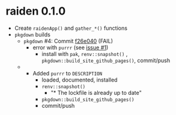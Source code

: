 # raiden 0.1.0

-   Create `raidenApp()` and `gather_*()` functions
-   `pkgdown` builds
    -   `pkgdown` #4: Commit [f26e040](https://github.com/mjfrigaard/raiden/commit/f26e04073763e8a412905febf55c515af83489ad) (FAIL)
        -   error with `purrr` (see [issue #1](https://github.com/mjfrigaard/raiden/issues/1))
            -   install with `pak`, `renv::snapshot()` , `pkgdown::build_site_github_pages()`, commit/push
    -   
        -   Added `purrr` to `DESCRIPTION`
            -   loaded, documented, installed
            -   `renv::snapshot()`
                -   "\* The lockfile is already up to date"
            -    `pkgdown::build_site_github_pages()`
            -   commit/push
